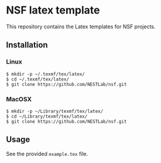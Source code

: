 # NSF latex template #

This repository contains the Latex templates for NSF projects.

## Installation ##

### Linux ###

    $ mkdir -p ~/.texmf/tex/latex/
    $ cd ~/.texmf/tex/latex/
    $ git clone https://github.com/NESTLab/nsf.git

### MacOSX ###

    $ mkdir -p ~/Library/texmf/tex/latex/
    $ cd ~/Library/texmf/tex/latex/
    $ git clone https://github.com/NESTLab/nsf.git

## Usage ##

See the provided `example.tex` file.
